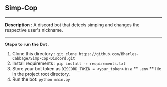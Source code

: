 ## Simp-Cop

- - - 

**Description** :
A discord bot that detects simping and changes the respective user's nickname.

- - -

**Steps to run the Bot** :
1. Clone this directory : `git clone https://github.com/Bharles-Cabbage/Simp-Cop-Discord.git`
2. Install requirements : `pip install -r requirements.txt`
3. Store your bot token as `DISCORD_TOKEN = <your_token>` in a ** `.env` ** file in the project root directory.
4. Run the bot: `python main.py`
